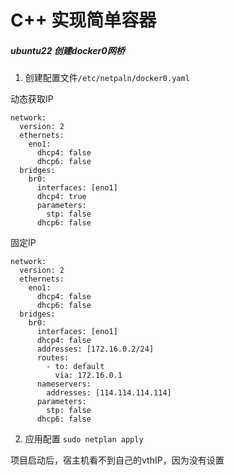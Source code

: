 # C++ 实现简单容器

##### ubuntu22 创建docker0网桥
1. 创建配置文件`/etc/netpaln/docker0.yaml`

动态获取IP
```
network:
  version: 2
  ethernets:
    eno1:
      dhcp4: false
      dhcp6: false
  bridges:
    br0:
      interfaces: [eno1]
      dhcp4: true
      parameters:
        stp: false
      dhcp6: false
```

固定IP
```
network:
  version: 2
  ethernets:
    eno1:
      dhcp4: false
      dhcp6: false
  bridges:
    br0:
      interfaces: [eno1]
      dhcp4: false
      addresses: [172.16.0.2/24]
      routes:
        - to: default
          via: 172.16.0.1
      nameservers:
        addresses: [114.114.114.114]
      parameters:
        stp: false
      dhcp6: false
```
2. 应用配置
`sudo netplan apply`

项目启动后，宿主机看不到自己的vthIP，因为没有设置
